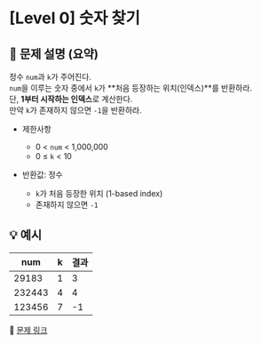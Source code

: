 # [Level 0] 숫자 찾기

## 📝 문제 설명 (요약)
정수 `num`과 `k`가 주어진다.  
`num`을 이루는 숫자 중에서 `k`가 **처음 등장하는 위치(인덱스)**를 반환하라.  
단, **1부터 시작하는 인덱스**로 계산한다.  
만약 `k`가 존재하지 않으면 `-1`을 반환하라.

- 제한사항  
  - 0 < `num` < 1,000,000  
  - 0 ≤ `k` < 10

- 반환값: 정수  
  - `k`가 처음 등장한 위치 (1-based index)  
  - 존재하지 않으면 `-1`

## 💡 예시
| num | k | 결과 |
|------|---|------|
| 29183 | 1 | 3 |
| 232443 | 4 | 4 |
| 123456 | 7 | -1 |

🔗 [문제 링크](https://school.programmers.co.kr/learn/courses/30/lessons/120904)
